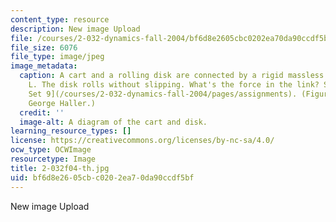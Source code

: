 ```yaml
---
content_type: resource
description: New image Upload
file: /courses/2-032-dynamics-fall-2004/bf6d8e2605cbc0202ea70da90ccdf5bf_2-032f04-th.jpg
file_size: 6076
file_type: image/jpeg
image_metadata:
  caption: A cart and a rolling disk are connected by a rigid massless link of length
    L. The disk rolls without slipping. What's the force in the link? See [Problem
    Set 9](/courses/2-032-dynamics-fall-2004/pages/assignments). (Figure by Prof.
    George Haller.)
  credit: ''
  image-alt: A diagram of the cart and disk.
learning_resource_types: []
license: https://creativecommons.org/licenses/by-nc-sa/4.0/
ocw_type: OCWImage
resourcetype: Image
title: 2-032f04-th.jpg
uid: bf6d8e26-05cb-c020-2ea7-0da90ccdf5bf
---
```

New image Upload